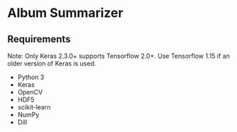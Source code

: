 # Album Summarizer
## Requirements
Note: Only Keras 2.3.0+ supports Tensorflow 2.0+. Use Tensorflow 1.15 if an older version of Keras is used.
- Python 3
- Keras
- OpenCV
- HDF5
- scikit-learn
- NumPy
- Dill
